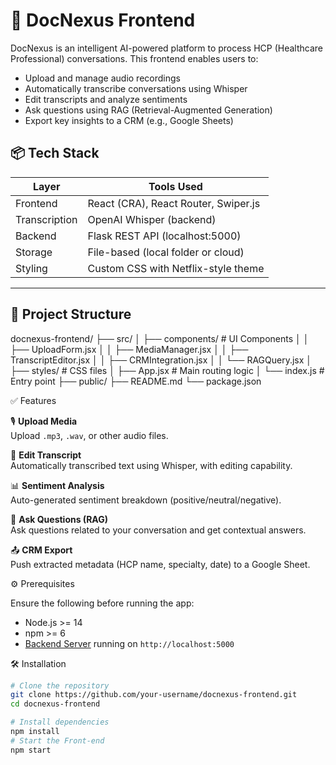 # 🧠 DocNexus Frontend
DocNexus is an intelligent AI-powered platform to process HCP (Healthcare Professional) conversations. This frontend enables users to:

- Upload and manage audio recordings
- Automatically transcribe conversations using Whisper
- Edit transcripts and analyze sentiments
- Ask questions using RAG (Retrieval-Augmented Generation)
- Export key insights to a CRM (e.g., Google Sheets)


## 📦 Tech Stack

| Layer         | Tools Used                             |
|--------------|------------------------------------------|
| Frontend     | React (CRA), React Router, Swiper.js     |
| Transcription| OpenAI Whisper (backend)                 |
| Backend      | Flask REST API (localhost:5000)          |
| Storage      | File-based (local folder or cloud)       |
| Styling      | Custom CSS with Netflix-style theme      |

---

## 📁 Project Structure

docnexus-frontend/
├── src/
│ ├── components/ # UI Components
│ │ ├── UploadForm.jsx
│ │ ├── MediaManager.jsx
│ │ ├── TranscriptEditor.jsx
│ │ ├── CRMIntegration.jsx
│ │ └── RAGQuery.jsx
│ ├── styles/ # CSS files
│ ├── App.jsx # Main routing logic
│ └── index.js # Entry point
├── public/
├── README.md
└── package.json


✅ Features

🎙️ **Upload Media**  
  Upload `.mp3`, `.wav`, or other audio files.

📝 **Edit Transcript**  
  Automatically transcribed text using Whisper, with editing capability.

📊 **Sentiment Analysis**  
  Auto-generated sentiment breakdown (positive/neutral/negative).

🧠 **Ask Questions (RAG)**  
  Ask questions related to your conversation and get contextual answers.

📤 **CRM Export**  
  Push extracted metadata (HCP name, specialty, date) to a Google Sheet.

⚙️ Prerequisites

Ensure the following before running the app:

- Node.js >= 14
- npm >= 6
- [Backend Server](https://github.com/your-username/docnexus-backend) running on `http://localhost:5000`

🛠️ Installation

```bash
# Clone the repository
git clone https://github.com/your-username/docnexus-frontend.git
cd docnexus-frontend

# Install dependencies
npm install
# Start the Front-end
npm start

